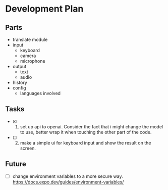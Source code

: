 # Development Plan

## Parts

- translate module
- input
  - keyboard
  - camera
  - microphone
- output
  - text
  - audio
- history
- config
  - languages involved

## Tasks

- [x] 1. set up api to openai. Consider the fact that i might change the model to use, better wrap it when touching the other part of the code.
- [ ] 2. make a simple ui for keyboard input and show the result on the screen.

## Future

- [ ] change environment variables to a more secure way. https://docs.expo.dev/guides/environment-variables/
